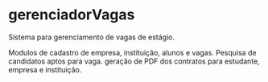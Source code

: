 # gerenciadorVagas
Sistema para gerenciamento de vagas de estágio.

Modulos de cadastro de empresa, instituição, alunos e vagas.
Pesquisa de candidatos aptos para vaga.
geração de PDF dos contratos para estudante, empresa e instituição.
